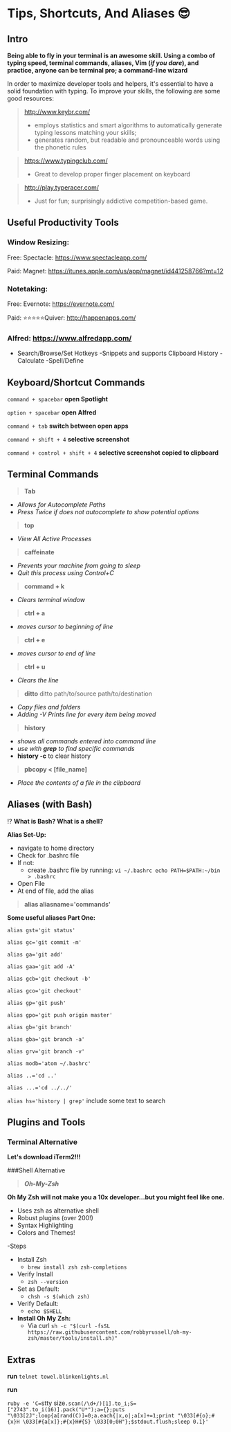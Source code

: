 # Tips, Shortcuts, And Aliases 😎

## Intro

**Being able to fly in your terminal is an awesome skill. Using a combo of typing speed, terminal commands, aliases, Vim (_if you dare_), and practice, anyone can be terminal pro; a command-line wizard**

In order to maximize developer tools and helpers, it's essential to have a solid foundation with typing. To improve your skills, the following are some good resources:

>http://www.keybr.com/
> - employs statistics and smart algorithms to automatically generate typing lessons matching your skills;
>- generates random, but readable and pronounceable words using the phonetic rules

>https://www.typingclub.com/
> - Great to develop proper finger placement on keyboard

>http://play.typeracer.com/
> - Just for fun; surprisingly addictive competition-based game.

## Useful Productivity Tools
### Window Resizing:
Free:
Spectacle: https://www.spectacleapp.com/


Paid:
Magnet: https://itunes.apple.com/us/app/magnet/id441258766?mt=12

### Notetaking:
Free:
Evernote: https://evernote.com/

Paid:
⭐️⭐️⭐️⭐️⭐️Quiver: http://happenapps.com/

### Alfred: https://www.alfredapp.com/
- Search/Browse/Set Hotkeys
-Snippets and supports Clipboard History
-Calculate
-Spell/Define

## Keyboard/Shortcut Commands
 `command + spacebar`  **open Spotlight**

`option + spacebar` **open Alfred**

`command + tab` **switch between open apps**

`command + shift + 4` **selective screenshot**

`command + control + shift + 4` **selective screenshot copied to clipboard**


## Terminal Commands
>**Tab**
- _Allows for Autocomplete Paths_
- _Press Twice if does not autocomplete to show potential options_
>**top**
- _View All Active Processes_
>**caffeinate**
- _Prevents your machine from going to sleep_
- _Quit this process using Control+C_
>**command + k**
- _Clears terminal window_
>**ctrl + a**
- _moves cursor to beginning of line_
>**ctrl + e**
- _moves cursor to end of line_
>**ctrl + u**
- _Clears the line_
>**ditto**
ditto path/to/source path/to/destination
- _Copy files and folders_
- _Adding -V Prints line for every item being moved_
>**history**
- _shows all commands entered into command line_
- _use with **grep** to find specific commands_
- **history -c** to clear history
>**pbcopy < [file_name]**
- _Place the contents of a file in the clipboard_


## Aliases (with Bash)

⁉️ **What is Bash? What is a shell?**

**Alias Set-Up:**
- navigate to home directory
- Check for .bashrc file
- If not:   
  - create .bashrc file by running:
    `vi ~/.bashrc
    echo PATH=$PATH:~/bin > .bashrc`
- Open File
- At end of file, add the alias
>**alias aliasname='commands'**

**Some useful aliases Part One:**

`alias gst='git status'`

`alias gc='git commit -m'`

`alias ga='git add'`

`alias gaa='git add -A'`

`alias gcb='git checkout -b'`

`alias gco='git checkout'`

`alias gp='git push'`

`alias gpo='git push origin master'`

`alias gb='git branch'`

`alias gba='git branch -a'`

`alias grv='git branch -v'`

`alias modb='atom ~/.bashrc'`

`alias ..='cd ..'`

`alias ...='cd ../../'`

`alias hs='history | grep'` include some text to search

## Plugins and Tools
### Terminal Alternative
**Let's download iTerm2!!!**

###Shell Alternative
>***Oh-My-Zsh***

**Oh My Zsh will not make you a 10x developer...but you might feel like one.**
- Uses zsh as alternative shell
- Robust plugins (over 200!)
- Syntax Highlighting
- Colors and Themes!

-Steps
  - Install Zsh
    - `brew install zsh zsh-completions`
  - Verify Install
    -  `zsh --version`
  - Set as Default:
    - `chsh -s $(which zsh)`
  - Verify Default:
    - `echo $SHELL`
  - **Install Oh My Zsh:**
    - Via curl `sh -c "$(curl -fsSL https://raw.githubusercontent.com/robbyrussell/oh-my-zsh/master/tools/install.sh)"`


## Extras

**run**
`telnet towel.blinkenlights.nl`


**run**

`ruby -e 'C=`stty size`.scan(/\d+/)[1].to_i;S=["2743".to_i(16)].pack("U*");a={};puts "\033[2J";loop{a[rand(C)]=0;a.each{|x,o|;a[x]+=1;print "\033[#{o};#{x}H \033[#{a[x]};#{x}H#{S} \033[0;0H"};$stdout.flush;sleep 0.1}'`
